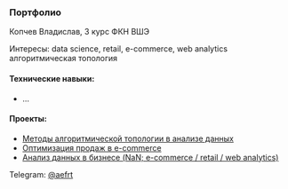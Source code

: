 ### Портфолио

Копчев Владислав, 3 курс ФКН ВШЭ

Интересы: data science, retail, e-commerce, web analytics алгоритмическая топология

#### Технические навыки:

- ...

#### Проекты:

- [Методы алгоритмической топологии в анализе данных](https://github.com/aefrt/project-topology)
- [Оптимизация продаж в e-commerce](https://github.com/aefrt/database-theory)
- [Анализ данных в бизнесе (NaN; e-commerce / retail / web analytics)](...)

Telegram: [@aefrt](t.me/aefrt)
